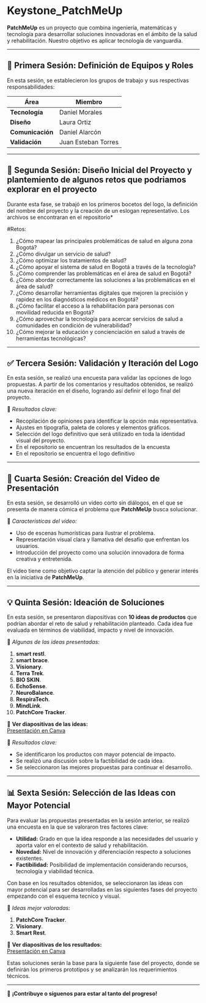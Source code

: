 # Keystone_PatchMeUp

**PatchMeUp** es un proyecto que combina ingeniería, matemáticas y tecnología para desarrollar soluciones innovadoras en el ámbito de la salud y rehabilitación. Nuestro objetivo es aplicar tecnología de vanguardia.

---

## 📌 Primera Sesión: Definición de Equipos y Roles  
En esta sesión, se establecieron los grupos de trabajo y sus respectivas responsabilidades:

| Área | Miembro |
|------|---------|
| **Tecnología** | Daniel Morales |
| **Diseño** | Laura Ortiz |
| **Comunicación** | Daniel Alarcón |
| **Validación** | Juan Esteban Torres |

---

## 🎨 Segunda Sesión: Diseño Inicial del Proyecto  y plantemiento de algunos retos que podriamos explorar en el proyecto
Durante esta fase, se trabajó en los primeros bocetos del logo, la definición del nombre del proyecto y la creación de un eslogan representativo.
Los archivos se encontraran en el repositorio*

#Retos:
1. ¿Cómo mapear las principales problemáticas de salud en alguna zona Bogotá?
2. ¿Cómo divulgar un servicio de salud?
3. ¿Cómo optimizar los tratamientos de salud?
4. ¿Cómo apoyar el sistema de salud en Bogotá a través de la tecnología?
5. ¿Cómo comprender las problemáticas en el área de salud en Bogotá?
6. ¿Cómo abordar correctamente las soluciones a las problemáticas en el área de salud?
7. ¿Cómo desarrollar herramientas digitales que mejoren la precisión y rapidez en los diagnósticos médicos en Bogotá?
8. ¿Cómo facilitar el acceso a la rehabilitación para personas con movilidad reducida en Bogotá?
9. ¿Cómo aprovechar la tecnología para acercar servicios de salud a comunidades en condición de vulnerabilidad?
10. ¿Cómo mejorar la educación y concienciación en salud a través de herramientas tecnológicas?
---
## ✅ Tercera Sesión: Validación y Iteración del Logo  
En esta sesión, se realizó una encuesta para validar las opciones de logo propuestas. A partir de los comentarios y resultados obtenidos, se realizó una nueva iteración en el diseño, logrando así definir el logo final del proyecto.

🔹 *Resultados clave:*  
- Recopilación de opiniones para identificar la opción más representativa.  
- Ajustes en tipografía, paleta de colores y elementos gráficos.  
- Selección del logo definitivo que será utilizado en toda la identidad visual del proyecto.  
- En el repositorio se encuentran los resultados de la encuesta
- En el repositorio se encuentra el logo definitivo
---
## 🎥 Cuarta Sesión: Creación del Video de Presentación  
En esta sesión, se desarrolló un video corto sin diálogos, en el que se presenta de manera cómica el problema que **PatchMeUp** busca solucionar. 

🔹 *Características del video:*  
- Uso de escenas humorísticas para ilustrar el problema.  
- Representación visual clara y llamativa del desafío que enfrentan los usuarios.  
- Introducción del proyecto como una solución innovadora de forma creativa y entretenida.  

El video tiene como objetivo captar la atención del público y generar interés en la iniciativa de **PatchMeUp**.  

---

## 💡 Quinta Sesión: Ideación de Soluciones  
En esta sesión, se presentaron diapositivas con **10 ideas de productos** que podrían abordar el reto de salud y rehabilitación planteado. Cada idea fue evaluada en términos de viabilidad, impacto y nivel de innovación.

🔹 *Algunas de las ideas presentadas:*  
1. **smart restl**.  
2. **smart brace**.  
3. **Visionary**.  
4. **Terra Trek**.  
5. **BIO SKIN**.  
6. **EchoSense**.  
7. **NeuroBalance**.  
8. **RespiraTech**.  
9. **MindLink**.  
10. **PatchCore Tracker**.

📑 **Ver diapositivas de las ideas:**  
[Presentación en Canva](https://www.canva.com/design/DAGhS3S_yN0/oc0E_w1mO5_FtHQnz2RMAg/edit?utm_content=DAGhS3S_yN0&utm_campaign=designshare&utm_medium=link2&utm_source=sharebutton) 

🔹 *Resultados clave:*  
- Se identificaron los productos con mayor potencial de impacto.  
- Se realizó una discusión sobre la factibilidad de cada idea.  
- Se seleccionaron las mejores propuestas para continuar el desarrollo.  

---

## 📊 Sexta Sesión: Selección de las Ideas con Mayor Potencial  
Para evaluar las propuestas presentadas en la sesión anterior, se realizó una encuesta en la que se valoraron tres factores clave:  

- **Utilidad:** Grado en que la idea responde a las necesidades del usuario y aporta valor en el contexto de salud y rehabilitación.  
- **Novedad:** Nivel de innovación y diferenciación respecto a soluciones existentes.  
- **Factibilidad:** Posibilidad de implementación considerando recursos, tecnología y viabilidad técnica.  

Con base en los resultados obtenidos, se seleccionaron las ideas con mayor potencial para ser desarrolladas en las siguientes fases del proyecto empezando con el esquema tecnico y visual.  

🔹 *Ideas mejor valoradas:*  
1. **PatchCore Tracker**.  
2. **Visionary**.  
3. **Smart Rest**.  

📑 **Ver diapositivas de los resultados:**  
[Presentación en Canva](https://www.canva.com/design/DAGh8vbjsEs/z7xd0tZedwriHUvFVEP3ew/edit?utm_content=DAGh8vbjsEs&utm_campaign=designshare&utm_medium=link2&utm_source=sharebutton)  


Estas soluciones serán la base para la siguiente fase del proyecto, donde se definirán los primeros prototipos y se analizarán los requerimientos técnicos.


---

📌 **¡Contribuye o síguenos para estar al tanto del progreso!**

